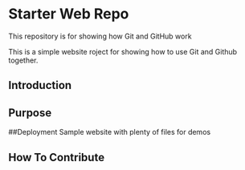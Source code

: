 # Starter Web Repo

This repository is for showing how Git and GitHub work

This is a simple website roject for showing how to use Git and Github together.
## Introduction

## Purpose

##Deployment
Sample website with plenty of files for demos

## How To Contribute